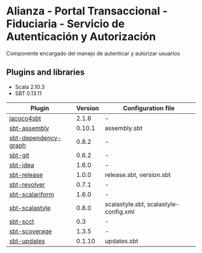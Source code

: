 # Alianza - Portal Transaccional - Fiduciaria - Servicio de Autenticación y Autorización
Componente encargado del manejo de autenticar y autorizar usuarios 

## Plugins and libraries

* Scala 2.10.3
* SBT 0.13.11

|   Plugin          |   Version         |   Configuration file   |
|   -------------   |   -------------   |   --------------  |
|   [jacoco4sbt](https://github.com/sbt/jacoco4sbt)                          |   2.1.6  | - |
|   [sbt-assembly](https://github.com/sbt/sbt-assembly)                      |   0.10.1 | assembly.sbt   |
|   [sbt-dependency-graph](https://github.com/jrudolph/sbt-dependency-graph) |   0.8.2  | - |
|   [sbt-git](https://github.com/sbt/sbt-git)                                |   0.6.2  | - |
|   [sbt-idea](https://github.com/mpeltonen/sbt-idea)                        |   1.6.0  | - |
|   [sbt-release](https://github.com/sbt/sbt-release)                        |   1.0.0  | release.sbt, version.sbt  | 
|   [sbt-revolver](https://github.com/spray/sbt-revolver)                    |   0.7.1  | - |
|   [sbt-scalariform](https://github.com/sbt/sbt-scalariform)                |   1.6.0  | - |
|   [sbt-scalastyle](https://github.com/scalastyle/scalastyle-sbt-plugin)    |   0.8.0  | scalastyle.sbt, scalastyle-config.xml |
|   [sbt-scct](https://mtkopone.github.io/scct/)                             |   0.3    | - |
|   [sbt-scoverage](https://github.com/scoverage/sbt-scoverage)              |   1.3.5  | - |
|   [sbt-updates](https://github.com/rtimush/sbt-updates)                    |   0.1.10 | updates.sbt   |


